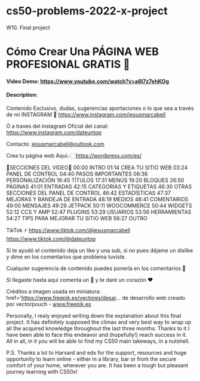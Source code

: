 # cs50-problems-2022-x-project
W10. Final project
# Cómo Crear Una PÁGINA WEB PROFESIONAL GRATIS 🚀
#### Video Demo:  <https://www.youtube.com/watch?v=a6I7z7ehKOg>
#### Description:
Contenido Exclusivo, dudas, sugerencias aportaciones o lo que sea a través de mi INSTAGRAM  🦖 https://www.instagram.com/jesusmarcabell

Ó a traves del instagram Oficial del canal: https://www.instagram.com/dateuntop

Contacto: jesusmarcabell@outlook.com

Crea tu página web Aquí👉🏻https://wordpress.com/es/

🧐SECCIONES DEL VIDEO🧐
00:00 INTRO
01:14 CREA TU SITIO WEB
03:24 PANEL DE CONTROL
04:40 PASOS IMPORTANTES
06:36 PERSONALIZACIÓN
16:45 TÍTULOS
17:31 MENÚS
19:20 BLOQUES
26:50 PÁGINAS
41:01 ENTRADAS
42:15 CATEGORÍAS Y ETIQUETAS
46:30 OTRAS SECCIONES DEL PANEL DE CONTROL
46:42 ESTADÍSTICAS
47:37 MEJORAS Y BANDEJA DE ENTRADA
48:19 MEDIOS
48:41 COMENTARIOS
49:00 MENSAJES
49:29 JETPACK
50:11 WOOCOMMERCE
50:44 WIDGETS
52:12 CCS Y AMP
52:47 PLUGINS
53:29 USUARIOS
53:56 HERRAMIENTAS
54:27 TIPS PARA MEJORAR TU SITIO WEB
56:27 OUTRO

TikTok ⚡️
https://www.tiktok.com/@jesusmarcabell
https://www.tiktok.com/@dateuntop

Si te ayudó el contenido deja un like y una sub, si no pues déjame un dislike y dime en los comentarios que problema tuviste.

Cualquier sugerencia de contenido puedes ponerla en los comentarios 🐾

Si llegaste hasta aquí comenta un 🐶 y te daré un corazón ❤️

Créditos a imagen usada en miniatura:
href='https://www.freepik.es/vectores/desar... de desarrollo web creado por vectorpouch - www.freepik.es

Personally, I realy enjoyed writing down the explanation about this final project. It has definitely supposed the climax and very best way to wrap up all the acquired knowledge throughout the last three months. Thanks to it I have been able to face this endeavor and (hopefully!) reach success in it. All in all, in it you will be able to find my CS50 main takeways, in a nutshell.

P.S. Thanks a lot to Harvard and edx for the support, resources and huge opportunity to learn online - either in a library, bar or from the secure comfort of your home, wherever you are. It has been a tough but pleasant journey learning with CS50x!
